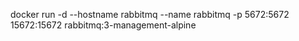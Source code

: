docker run -d --hostname rabbitmq --name rabbitmq -p 5672:5672 15672:15672 rabbitmq:3-management-alpine  